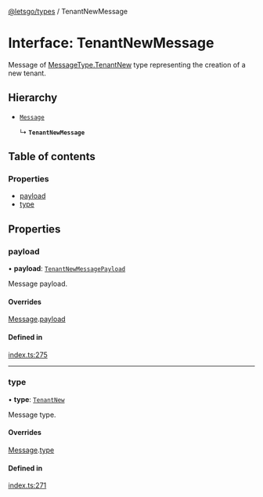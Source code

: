 [@letsgo/types](../README.md) / TenantNewMessage

# Interface: TenantNewMessage

Message of [MessageType.TenantNew](../enums/MessageType.md#tenantnew) type representing the creation of a new tenant.

## Hierarchy

- [`Message`](Message.md)

  ↳ **`TenantNewMessage`**

## Table of contents

### Properties

- [payload](TenantNewMessage.md#payload)
- [type](TenantNewMessage.md#type)

## Properties

### payload

• **payload**: [`TenantNewMessagePayload`](TenantNewMessagePayload.md)

Message payload.

#### Overrides

[Message](Message.md).[payload](Message.md#payload)

#### Defined in

[index.ts:275](https://github.com/47chapters/letsgo/blob/06da252/packages/types/src/index.ts#L275)

___

### type

• **type**: [`TenantNew`](../enums/MessageType.md#tenantnew)

Message type.

#### Overrides

[Message](Message.md).[type](Message.md#type)

#### Defined in

[index.ts:271](https://github.com/47chapters/letsgo/blob/06da252/packages/types/src/index.ts#L271)
